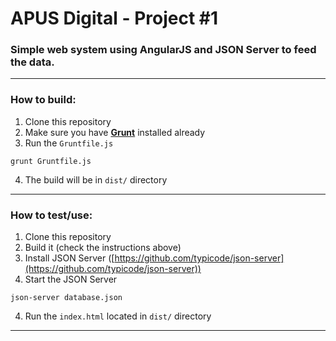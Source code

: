 # APUS Digital - Project #1 

### Simple web system using AngularJS and JSON Server to feed the data.

---

### How to build:

1. Clone this repository
2. Make sure you have [**Grunt**](https://gruntjs.com/) installed already
3. Run the `Gruntfile.js`
```
grunt Gruntfile.js
```
4. The build will be in `dist/` directory

---

### How to test/use:

1. Clone this repository
2. Build it (check the instructions above)
2. Install JSON Server ([https://github.com/typicode/json-server](https://github.com/typicode/json-server))
3. Start the JSON Server
```
json-server database.json
```
4. Run the `index.html` located in `dist/` directory 

---
